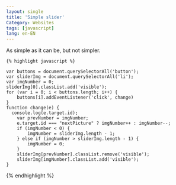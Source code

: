 ```yaml
---
layout: single
title: 'Simple slider'
Category: Websites
tags: [javascript]
lang: en-EN
---
```

As simple as it can be, but not simpler.

    {% highlight javascript %} 

    var buttons = document.querySelectorAll('button');
    var sliderImg = document.querySelectorAll('li');
    var imgNumber = 0;
    sliderImg[0].classList.add('visible');
    for (var i = 0; i < buttons.length; i++) {
        buttons[i].addEventListener('click', change)
    }
    function change(e) {
      console.log(e.target.id);
        var prevNumber = imgNumber;
        e.target.id === "nextPicture" ? imgNumber++ : imgNumber--;
        if (imgNumber < 0) {
            imgNumber = sliderImg.length - 1;
        } else if (imgNumber > sliderImg.length - 1) {
            imgNumber = 0;
        }
        sliderImg[prevNumber].classList.remove('visible');
        sliderImg[imgNumber].classList.add('visible');
    }
    
   {% endhighlight %} 
